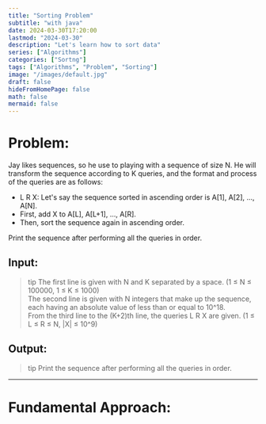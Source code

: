 ```yaml
---
title: "Sorting Problem"
subtitle: "with java"
date: 2024-03-30T17:20:00
lastmod: "2024-03-30"
description: "Let's learn how to sort data"
series: ["Algorithms"]
categories: ["Sortng"]
tags: ["Algorithms", "Problem", "Sorting"]
image: "/images/default.jpg"
draft: false
hideFromHomePage: false
math: false
mermaid: false
---
```


# Problem:

Jay likes sequences, so he use to playing with a sequence of size N. He will transform the sequence according to K queries, and the format and process of the queries are as follows:  

- L R X: Let's say the sequence sorted in ascending order is A[1], A[2], …, A[N]. 
- First, add X to A[L], A[L+1], …, A[R]. 
- Then, sort the sequence again in ascending order.  
   
Print the sequence after performing all the queries in order.
<!--more-->

## Input:  
> tip
> The first line is given with N and K separated by a space. (1 ≤ N ≤ 100000, 1 ≤ K ≤ 1000)  
> The second line is given with N integers that make up the sequence, each having an absolute value of less than or equal to 10^18.  
> From the third line to the (K+2)th line, the queries L R X are given. (1 ≤ L ≤ R ≤ N, |X| ≤ 10^9)


## Output: 
> tip
> Print the sequence after performing all the queries in order.

---
# Fundamental Approach:  
